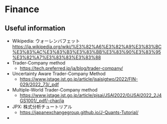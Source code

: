 # Finance

## Useful information
- Wikipedia: ウォーレンバフェット
https://ja.wikipedia.org/wiki/%E3%82%A6%E3%82%A9%E3%83%BC%E3%83%AC%E3%83%B3%E3%83%BB%E3%83%90%E3%83%95%E3%82%A7%E3%83%83%E3%83%88
- Trader-Company method
  - https://tech.preferred.jp/ja/blog/trader-company/
- Uncertainty Aware Trader-Company Method
  - https://www.jstage.jst.go.jp/article/jsaisigtwo/2022/FIN-029/2022_73/_pdf
- Multiple-World Trader-Company method
  - https://www.jstage.jst.go.jp/article/pjsai/JSAI2022/0/JSAI2022_2J4GS1001/_pdf/-char/ja
- JPX: 株式分析チュートリアル
  - https://japanexchangegroup.github.io/J-Quants-Tutorial/
-

